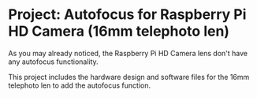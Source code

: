 # Project: Autofocus for Raspberry Pi HD Camera (16mm telephoto len)

As you may already noticed, the Raspberry Pi HD Camera lens don't have any autofocus functionality. 

This project includes the hardware design and software files for the 16mm telephoto len to add the autofocus function.